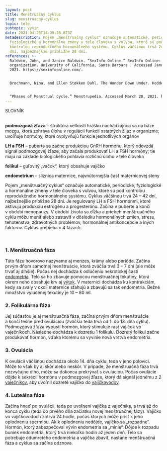 ```yaml
---
layout: post
title: Menštruačný cyklus
slug: menstruacny-cyklus
topic: telo
subtopic: vyvin
date: 2021-04-25T14:39:36.873Z
metadescription: Pojem „menštruačný cyklus“ označuje automatické, periodické,
  fyziologické a hormonálne zmeny v tele človeka s vulvou, ktoré sú pod
  kontrolou reprodukčného hormonálneho systému. Cyklus väčšinou trvá 24 – 42
  dní, najbežnejšie približne 28 dní.
references: >-
  Baldwin, John, and Janice Baldwin. “SexInfo Online.” SexInfo Online: nonprofit
  organization. University of California, Santa Barbara . Accessed January 1,
  2021. https://sexinfoonline.com/. 


  Brochmann, Nina, and Ellen Støkken Dahl. The Wonder Down Under. Hodder &amp; Stoughton, 2018. 


  “Phases of Menstrual Cycle.” Menstrupedia. Accessed March 20, 2021. https://menstrupedia.com/articles/physiology/cycle-phases
---
```

<div class='notes'>

SLOVNÍK <br> <br>

<strong>podmozgová žľaza</strong> – štruktúra veľkosti hrášku nachádzajúca sa na báze mozgu, ktorá zohráva úlohu v regulácii funkcií ostatných žliaz v organizme; uvoľňuje hormóny, ktoré ovplyvňujú funkcie jednotlivých orgánov <br>

<strong>LH a FSH</strong> – puberta sa začne produkciou GnRH hormónu, ktorý odovzdá signál podmozgovej žľaze, aby začala produkovať LH a FSH hormóny; tie majú na základe biologického pohlavia rozličnú úlohu v tele človeka <br>

<strong>folikul</strong> – guľovitý „vačok“, ktorý obsahuje vajíčko <br>

<strong>endometrium</strong> – sliznica maternice, najvnútornejšia časť maternicovej steny <br>

</div>

Pojem „menštruačný cyklus“ označuje automatické, periodické, fyziologické a hormonálne zmeny v tele človeka s vulvou, ktoré sú pod kontrolou reprodukčného hormonálneho systému. Cyklus väčšinou trvá 24 – 42 dní, najbežnejšie približne 28 dní. Je regulovaný LH a FSH hormónmi, ktoré aktivujú produkciu estrogénu a progesterónu. Začína v puberte a končí v období menopauzy. V období života sa dĺžka a priebeh menštruačného cyklu môžu meniť alebo zastaviť v dôsledku hormonálnych zmien, stresu, tehotenstva, zdravotných problémov, hormonálnej antikoncepcie a iných faktorov. Cyklus prebieha v 4 fázach.

<br>

### 1. Menštruačná fáza

Túto fázu hovorovo nazývame aj menzes, krámy alebo perióda. Začína prvým dňom samotnej menštruácie, ktorá zväčša trvá 3 – 7 dní (ale môže trvať aj dlhšie). Počas nej dochádza k odlúčeniu nekrotickej časti [endometria](https://pensive-newton-39aa56.netlify.app/vnutorne-pohlavne-ustrojenstvo-cloveka-s-vulvou/). Telo sa ho zbavuje pomocou menštruačnej tekutiny, ktorá okrem neho obsahuje krv aj [výtok](https://pensive-newton-39aa56.netlify.app/hygiena-a-cistota-u-ludi-s-vulvou/). V maternici dochádza ku kontrakciám, kedy sa svaly v okolí maternice sťahujú a zbavujú sa tak endometria. Bežné množstvo vylúčenej tekutiny je 10 – 80 ml. <br>

### 2. Folikulárna fáza

Jej súčasťou je aj menštruačná fáza, začína prvým dňom menštruácie a končí tesne pred ovuláciou (zväčšia teda trvá od 1. do 13. dňa cyklu). Podmozgová žľaza vypustí hormón, ktorý stimuluje rast vajíčok vo vaječníkoch. Následne dochádza k dozretiu 1 folikulu. Dozretý folikul začne produkovať hormón, vďaka ktorému sa vyvinie nová vrstva endometria. <br>

### 3. Ovulácia

K ovulácii väčšinou dochádza okolo 14. dňa cyklu, teda v jeho polovici. Môže to však by aj skôr alebo neskôr. V prípade, že menštruačná fáza trvá nezvyčajne dlho, môže sa dokonca prekrývať s ovuláciou. Počas ovulácie dôjde k sekrécii hormónu v podmozgovej žľaze, ktorý dá signál jednému z 2 [vaječníkov](https://pensive-newton-39aa56.netlify.app/vnutorne-pohlavne-ustrojenstvo-cloveka-s-vulvou/), aby uvoľnil dozreté vajíčko do [vajíčkovodov](https://pensive-newton-39aa56.netlify.app/vnutorne-pohlavne-ustrojenstvo-cloveka-s-vulvou/). <br>

### 4. Luteálna fáza 

Začína hneď po ovulácii, teda po uvoľnení vajíčka z vaječníka, a trvá až do konca cyklu (teda do prvého dňa začiatku novej menštruačnej fázy). Vajíčko vo vajíčkovodoch zotrvá 24 hodín, počas ktorých môže prísť k jeho oplodneniu spermiou. Ak k oplodneniu nedôjde, vajíčko sa „rozpadne“. Hormón, ktorý zabezpečoval vývin endometria sa „minie“. Dôjde k rozpadu buniek endometria, ktorý trvá niekoľko hodín až jeden deň. Telo sa potrebuje odumretého endometria a vajíčka zbaviť, nastane menštruačná fáza a cyklus sa začína odznova.